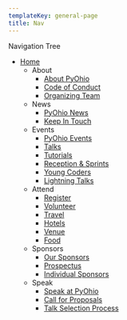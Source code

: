 ```yaml
---
templateKey: general-page
title: Nav
---
```

Navigation Tree

* [Home](/)
  * About
      * [About PyOhio](/about)
      * [Code of Conduct](/about/code-of-conduct)
      * [Organizing Team](/about/team)
  * News
      * [PyOhio News](/news)
      * [Keep In Touch](/news/keep-in-touch)
  * Events
      * [PyOhio Events](/events)
      * [Talks](/events/talks)
      * [Tutorials](/events/tutorials)
      * [Reception & Sprints](/events/reception-sprints)
      * [Young Coders](/events/young-coders)
      * [Lightning Talks](/events/lightning-talks)
  * Attend 
      * [Register](/attend/register)
      * [Volunteer](/attend/volunteer)
      * [Travel](/attend/travel)
      * [Hotels](/attend/hotels)
      * [Venue](/attend/venue)
      * [Food](/attend/food)
  * Sponsors
      * [Our Sponsors](/sponsors)
      * [Prospectus](/sponsors/prospectus)
      * [Individual Sponsors](/sponsors/individual)
  * Speak
      * [Speak at PyOhio](/speak)
      * [Call for Proposals](/speak/cfp)
      * [Talk Selection Process](/speak/selection)